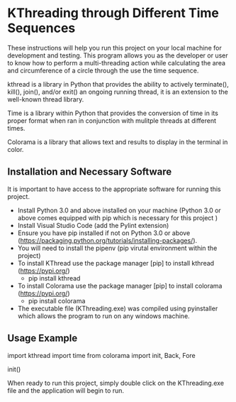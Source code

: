 # KThreading through Different Time Sequences 

These instructions will help you run this project on your local machine for development and testing.  This program allows you as the developer or user to know how to perform a multi-threading action while calculating the area and circumference of a circle through the use the time sequence.  

kthread is a library in Python that provides the ability to actively terminate(), kill(), join(), and/or exit() an ongoing running thread, it is an extension to the well-known thread library. 

Time is a library within Python that provides the conversion of time in its proper format when ran in conjunction with mulitple threads at different times.

Colorama is a library that allows text and results to display in the terminal in color.

## Installation and Necessary Software

It is important to have access to the appropriate software for running this project.  
- Install Python 3.0 and above installed on your machine (Python 3.0 or above comes equipped with pip which is necessary for this project ) 
- Install Visual Studio Code (add the Pylint extension)
- Ensure you have pip installed if not on Python 3.0 or above (https://packaging.python.org/tutorials/installing-packages/).
- You will need to install the pipenv (pip virutal environment within the project)
- To install KThread use the package manager [pip] to install kthread (https://pypi.org/)
    - pip install kthread
- To install Colorama use the package manager [pip] to install colorama (https://pypi.org/)
    - pip install colorama
- The executable file (KThreading.exe) was compiled using pyinstaller which allows the program to run on any windows machine.

## Usage Example

import kthread
import time
from colorama import init, Back, Fore

init()


When ready to run this project, simply double click on the KThreading.exe file and the application will begin to run.
 

